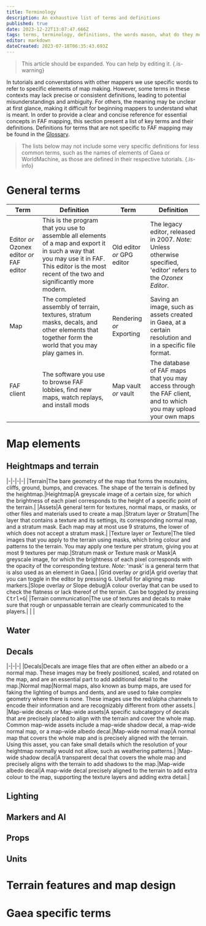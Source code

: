 ```yaml
---
title: Terminology
description: An exhaustive list of terms and definitions
published: true
date: 2023-12-22T13:07:47.666Z
tags: terms, terminology, definitions, the words mason, what do they mean
editor: markdown
dateCreated: 2023-07-18T06:35:43.693Z
---
```


>This article should be expanded. You can help by editing it.
{.is-warning}

In tutorials and converstations with other mappers we use specific words to refer to specific elements of map making. However, some terms in these contexts may lack precise or consistent definitions, leading to potential misunderstandings and ambiguity. For others, the meaning may be unclear at first glance, making it difficult for beginning mappers to understand what is meant. In order to provide a clear and concise reference for essential concepts in FAF mapping, this section present a list of key terms and their definitions. Definitions for terms that are not specific to FAF mapping may be found in the [Glossary](/en/FAQ/Glossary).

>The lists below may not include some very specific definitions for less common terms, such as the names of elements of Gaea or WorldMachine, as those are defined in their respective tutorials.
{.is-info}

# General terms
| Term | Definition | Term | Definition |
|-|-|-|-|
|Editor *or* Ozonex editor *or* FAF editor|This is the program that you use to assemble all elements of a map and export it in such a way that you may use it in FAF. This editor is the most recent of the two and significantly more modern.|Old editor *or* GPG editor |The legacy editor, released in 2007. *Note:* Unless otherwise specified, 'editor' refers to the *Ozonex Editor*. 
|Map|The completed assembly of terrain, textures, stratum masks, decals, and other elements that together form the world that you may play games in.|Rendering *or* Exporting|Saving an image, such as assets created in Gaea, at a certain resolution and in a specific file format.|
|FAF client|The software you use to browse FAF lobbies, find new maps, watch replays, and install mods| Map vault *or* vault| The database of FAF maps that you may access through the FAF client, and to which you may upload your own maps|

# Map elements
## Heightmaps and terrain
|-|-|-|-|
|Terrain|The bare geometry of the map that forms the moutains, cliffs, ground, bumps, and crevaces. The shape of the terrain is defined by the heightmap.|Heightmap|A greyscale image of a certain size, for which the brightness of each pixel corresponds to the height of a specific point of the terrain.|
|Assets|A general term for textures, normal maps, or masks, or other files and materials used to create a map.|Stratum layer *or* Stratum|The layer that contains a texture and its settings, its corresponding normal map, and a stratum mask. Each map may at most use 9 stratums, the lower of which does not accept a stratum mask.|
|Texture layer *or* Texture|The tiled images that you apply to the terrain using masks, which bring colour and patterns to the terrain. You may apply one texture per stratum, giving you at most 9 textures per map.|Stratum mask *or* Texture mask *or* Mask|A greyscale image, for which the brightness of each pixel corresponds with the opacity of the corresponding texture. *Note*: 'mask' is a general term that is also used as an element in Gaea.|
|Grid overlay *or* grid|A grid overlay that you can toggle in the editor by pressing <kbd>G</kbd>. Usefull for aligning map markers.|Slope overlay *or* Slope debug|A colour overlay that can be used to check the flatness or lack thereof of the terrain. Can be toggled by pressing <kbd>Ctrl+G</kbd>|
|Terrain communication|The use of textures and decals to make sure that rough or unpassable terrain are clearly communicated to the players.| | |
## Water

## Decals
|-|-|-|
|Decals|Decals are image files that are often either an albedo or a normal map. These images may be freely positioned, scaled, and rotated on the map, and are an essential part to add additional detail to the map.|Normal map|Normal maps, also known as bump maps, are used for faking the lighting of bumps and dents, and are used to fake complex geometry where there is none. These images use the red/alpha channels to encode their information and are recognizably different from other assets.|
|Map-wide decals *or* Map-wide assets|A specific subcategory of decals that are precisely placed to align with the terrain and cover the whole map. Common map-wide assets include a map-wide shadow decal, a map-wide normal map, or a map-wide albedo decal.|Map-wide normal map|A normal map that covers the whole map and is precisely aligned with the terrain. Using this asset, you can fake small details which the resolution of your heightmap normally would not allow, such as weathering patterns.|
|Map-wide shadow decal|A transparent decal that covers the whole map and precisely aligns with the terrain to add shadows to the map.|Map-wide albedo decal|A map-wide decal precisely aligned to the terrain to add extra colour to the map, supporting the texture layers and adding extra detail.|
## Lighting

## Markers and AI

## Props

## Units




# Terrain features and map design

# Gaea specific terms